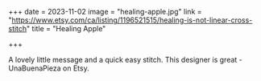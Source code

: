 +++
date = 2023-11-02
image = "healing-apple.jpg"
link = "https://www.etsy.com/ca/listing/1196521515/healing-is-not-linear-cross-stitch"
title = "Healing Apple"

+++

A lovely little message and a quick easy stitch. This designer is great - UnaBuenaPieza on Etsy.